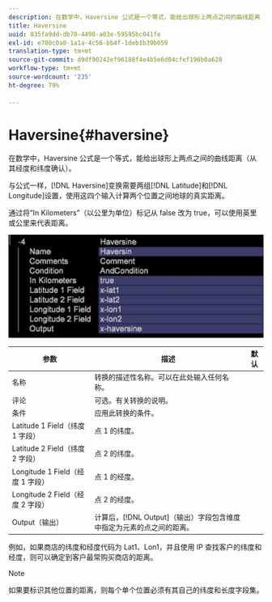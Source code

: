 ```yaml
---
description: 在数学中，Haversine 公式是一个等式，能给出球形上两点之间的曲线距离（从其经度和纬度确认）。
title: Haversine
uuid: 835fa9dd-db70-4498-a03e-59595bc041fe
exl-id: e700c0a0-1a1a-4c56-bb4f-1deb1b39b059
translation-type: tm+mt
source-git-commit: d9df90242ef96188f4e4b5e6d04cfef196b0a628
workflow-type: tm+mt
source-wordcount: '235'
ht-degree: 79%

---
```


# Haversine{#haversine}

在数学中，Haversine 公式是一个等式，能给出球形上两点之间的曲线距离（从其经度和纬度确认）。

与公式一样，[!DNL Haversine]变换需要两组[!DNL Latitude]和[!DNL Longitude]设置，使用这四个输入计算两个位置之间地球的真实距离。

通过将“In Kilometers”（以公里为单位）标记从 false 改为 true，可以使用英里或公里来代表距离。

![](assets/cfg_TransformationType_Haversine.png)

| 参数 | 描述 | 默认 |
|---|---|---|
| 名称 | 转换的描述性名称。可以在此处输入任何名称。 |  |
| 评论 | 可选。有关转换的说明。 |  |
| 条件 | 应用此转换的条件。 |  |
| Latitude 1 Field（纬度 1 字段） | 点 1 的纬度。 |  |
| Latitude 2 Field（纬度 2 字段） | 点 2 的纬度。 |  |
| Longitude 1 Field（经度 1 字段） | 点 1 的经度。 |  |
| Longitude 2 Field（经度 2 字段） | 点 2 的经度。 |  |
| Output（输出） | 计算后，[!DNL Output]（输出）字段包含维度中指定为元素的点之间的距离。 |  |

例如，如果商店的纬度和经度代码为 Lat1、Lon1，并且使用 IP 查找客户的纬度和经度，则可以确定到客户最常购买商店的距离。

>[!NOTE]
>
>如果要标识其他位置的距离，则每个单个位置必须有其自己的纬度和长度字段集。
